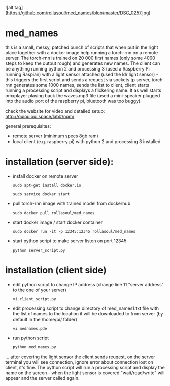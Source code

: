 

![alt tag] (https://github.com/rollasoul/med_names/blob/master/DSC_0257.jpg)


# med_names

this is a small, messy, patched bunch of scripts that when put in the right place together with a docker image help running a torch-rnn on a remote server. The torch-rnn is trained on 20 000 first names (only some 4000 steps to keep the output rough) and generates new names. The client can be anything running python 2 and processing 3 (used a Raspberry Pi running Raspian) with a light sensor attached (used the ldr light sensor) - this triggers the first script and sends a request via sockets tp server, torch-rnn generates some 1000 names, sends the list to client, client starts running a processing script and displays a flickering name. It as well starts omxplayer playing back the waves.mp3 file (used a mini-speaker plugged into the audio port of the raspberry pi, bluetooth was too buggy). 

check the website for video and detailed setup: http://ouiouioui.space/lab#/nom/

general prerequisites:

- remote server (minimum specs 8gb ram)
- local client (e.g. raspberry pi) with python 2 and processing 3 installed

# installation (server side):


- install docker on remote server
  ```
  sudo apt-get install docker.io
  
  sudo service docker start
  ```
  
- pull torch-rnn image with trained model from dockerhub
  ```
  sudo docker pull rollasoul/med_names
  ```

- start docker image / start docker container
  ```
  sudo docker run -it -p 12345:12345 rollasoul/med_names
  ```

- start python script to make server listen on port 12345
  ```
  python server_script.py
  ```
  
# installation (client side)

- edit python script to change IP address (change line 11 "server address" to the one of your server)
  
  ```
  vi client_script.py
  ```
- edit processing script to change directory of med_names1.txt file with the list of names to the location it will be           downloaded to from server (by default in the /home/pi/ folder)
  ```
  vi mednames.pde
  ```

- run python script
  ```
  python med_names.py
  ```
  
... after covering the light sensor the client sends reuqest, on the server terminal you will see connection, ignore error about connection lost on client, it's fine. 
The python script will run a processing script and display the name on the screen - when the light sensor is covered "wait/read/write" will appear and the server called again.
  
  
